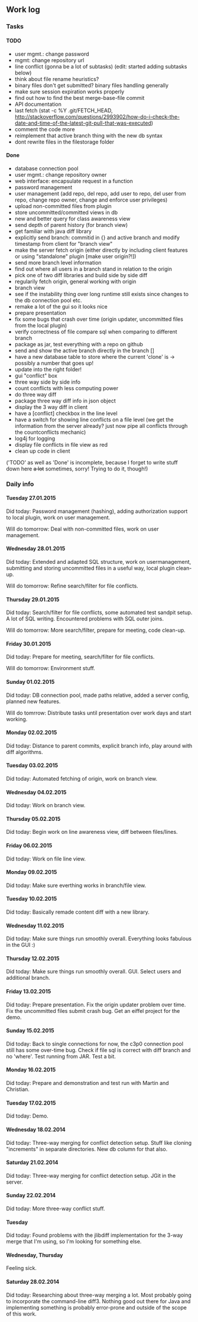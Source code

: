 ## Work log

### Tasks

#### TODO

* user mgmt.: change password
* mgmt: change repository url
* line conflict (gonna be a lot of subtasks) (edit: started adding subtasks below)
* think about file rename heuristics?
* binary files don't get submitted? binary files handling generally
* make sure session expiration works properly
* find out how to find the best merge-base-file commit
* API documentation
* last fetch (stat -c %Y .git/FETCH_HEAD, http://stackoverflow.com/questions/2993902/how-do-i-check-the-date-and-time-of-the-latest-git-pull-that-was-executed)
* comment the code more
* reimplement that active branch thing with the new db syntax
* dont rewrite files in the filestorage folder

#### Done

* database connection pool
* user mgmt.: change repository owner
* web interface: encapsulate request in a function
* password management
* user management (add repo, del repo, add user to repo, del user from repo, change repo owner, change and enforce user privileges)
* upload non-committed files from plugin
* store uncommitted/committed views in db
* new and better query for class awareness view
* send depth of parent history (for branch view)
* get familiar with java diff library
* explicitly send branch: commitid in {} and active branch and modify timestamp from client for "branch view"
* make the server fetch origin (either directly by including client features or using "standalone" plugin [make user origin?!])
* send more branch level information
* find out where all users in a branch stand in relation to the origin
* pick one of two diff libraries and build side by side diff
* regularily fetch origin, general working with origin
* branch view
* see if the instability thing over long runtime still exists since changes to the db connection pool etc.
* remake a lot of the gui so it looks nice
* prepare presentation
* fix some bugs that crash over time (origin updater, uncommitted files from the local plugin)
* verify correctness of file compare sql when comparing to different branch
* package as jar, test everything with a repo on github
* send and show the active branch directly in the branch []
* have a new database table to store where the current 'clone' is -> possibly a number that goes up!
* update into the right folder!
* gui "conflict" box
* three way side by side info
* count conflicts with less computing power
* do three way diff
* package three way diff info in json object
* display the 3 way diff in client
* have a [conflict] checkbox in the line level
* have a switch for showing line conflicts on a file level (we get the information from the server already? just now pipe all conflicts through the countconflicts mechanic)
* log4j for logging
* display file conflicts in file view as red
* clean up code in client

('TODO' as well as 'Done' is incomplete, because I forget to write stuff down here ~~a lot~~ sometimes, sorry! Trying to do it, though!)

### Daily info

#### Tuesday 27.01.2015

Did today: Password management (hashing), adding authorization support to local plugin, work on user management.

Will do tomorrow: Deal with non-committed files, work on user management.

#### Wednesday 28.01.2015

Did today: Extended and adapted SQL structure, work on usermanagement, submitting and storing uncommitted files in a useful way, local plugin clean-up.

Will do tomorrow: Refine search/filter for file conflicts.

#### Thursday 29.01.2015

Did today: Search/filter for file conflicts, some automated test sandpit setup. A lot of SQL writing. Encountered problems with SQL outer joins.

Will do tomorrow: More search/filter, prepare for meeting, code clean-up.

#### Friday 30.01.2015

Did today: Prepare for meeting, search/filter for file conflicts.

Will do tomorrow: Environment stuff.

#### Sunday 01.02.2015

Did today: DB connection pool, made paths relative, added a server config, planned new features.

Will do tomrrow: Distribute tasks until presentation over work days and start working.

#### Monday 02.02.2015

Did today: Distance to parent commits, explicit branch info, play around with diff algorithms.

#### Tuesday 03.02.2015

Did today: Automated fetching of origin, work on branch view.

#### Wednesday 04.02.2015

Did today: Work on branch view.

#### Thursday 05.02.2015

Did today: Begin work on line awareness view, diff between files/lines.

#### Friday 06.02.2015

Did today: Work on file line view.

#### Monday 09.02.2015

Did today: Make sure everthing works in branch/file view.

#### Tuesday 10.02.2015

Did today: Basically remade content diff with a new library.

#### Wednesday 11.02.2015

Did today: Make sure things run smoothly overall. Everything looks fabulous in the GUI :)

#### Thursday 12.02.2015

Did today: Make sure things run smoothly overall. GUI. Select users and additional branch.

#### Friday 13.02.2015

Did today: Prepare presentation. Fix the origin updater problem over time. Fix the uncommitted files submit crash bug. Get an eiffel project for the demo.

#### Sunday 15.02.2015

Did today: Back to single connections for now, the c3p0 connection pool still has some over-time bug. Check if file sql is correct with diff branch and no 'where'. Test running from JAR. Test a bit.

#### Monday 16.02.2015

Did today: Prepare and demonstration and test run with Martin and Christian.

#### Tuesday 17.02.2015

Did today: Demo.

#### Wednesday 18.02.2014

Did today: Three-way merging for conflict detection setup. Stuff like cloning "increments" in separate directories. New db column for that also.

#### Saturday 21.02.2014

Did today: Three-way merging for conflict detection setup. JGit in the server.

#### Sunday 22.02.2014

Did today: More three-way conflict stuff.

#### Tuesday

Did today: Found problems with the jlibdiff implementation for the 3-way merge that I'm using, so I'm looking for something else.

#### Wednesday, Thursday

Feeling sick.

#### Saturday 28.02.2014

Did today: Researching about three-way merging a lot. Most probably going to incorporate the command-line diff3. Nothing good out there for Java and implementing something is probably error-prone and outside of the scope of this work.

